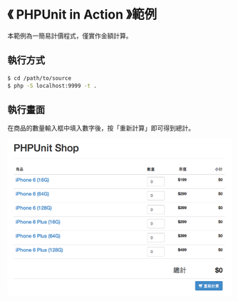 # 《 PHPUnit in Action 》範例

本範例為一簡易計價程式，僅實作金額計算。

## 執行方式

```bash
$ cd /path/to/source
$ php -S localhost:9999 -t .
```

## 執行畫面

在商品的數量輸入框中填入數字後，按「重新計算」即可得到總計。

![](images/screenshot.png)
